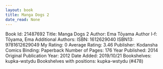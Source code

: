 ```yaml
---
layout: book
title: Manga Dogs 2
date_read: None
---
```


Book Id: 21487692
Title: Manga Dogs 2
Author: Ema Tōyama
Author l-f: Tōyama, Ema
Additional Authors: 
ISBN: 1612629040
ISBN13: 9781612629049
My Rating: 0
Average Rating: 3.46
Publisher: Kodansha Comics
Binding: Paperback
Number of Pages: 176
Year Published: 2014
Original Publication Year: 2012
Date Added: 2019/10/21
Bookshelves: kupka-wstydu
Bookshelves with positions: kupka-wstydu (#478)


